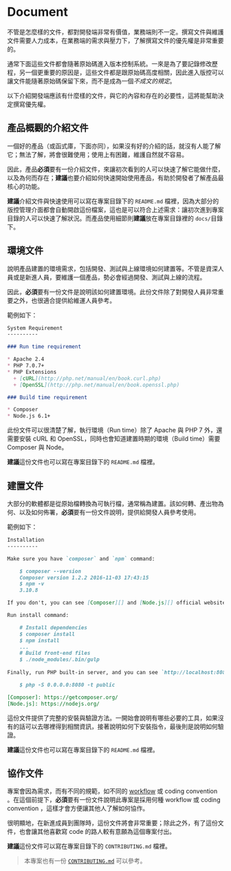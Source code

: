 Document
==========

不管是怎麼樣的文件，都對開發端非常有價值，業務端則不一定。撰寫文件與維護文件需要人力成本，在業務端的需求與壓力下，了解撰寫文件的優先權是非常重要的。

通常下面這些文件都會隨著原始碼進入版本控制系統。一來是為了要記錄修改歷程，另一個更重要的原因是，這些文件都是跟原始碼高度相關，因此進入版控可以讓文件能隨著原始碼保留下來，而不是成為一個*不成文的規定*。

以下介紹開發端應該有什麼樣的文件，與它的內容和存在的必要性，這將能幫助決定撰寫優先權。

產品概觀的介紹文件
----------

一個好的產品（或函式庫，下面亦同），如果沒有好的介紹的話，就沒有人能了解它；無法了解，將會很難使用；使用上有困難，維護自然就不容易。

因此，產品**必須**要有一份介紹文件，來讓初次看到的人可以快速了解它能做什麼，以及為何而存在；**建議**也要介紹如何快速開始使用產品，有助於開發者了解產品最核心的功能。

**建議**介紹文件與快速使用可以寫在專案目錄下的 `README.md` 檔裡，因為大部分的版控管理介面都會自動開啟這份檔案，這也是可以符合上述需求：讓初次進到專案目錄的人可以快速了解狀況。而產品使用細節則**建議**放在專案目錄裡的 `docs/`目錄下。

環境文件
----------

說明產品建置的環境需求，包括開發、測試與上線環境如何建置等。不管是資深人員或是新進人員，要維護一個產品，勢必會經過開發、測試與上線的流程。

因此，**必須**要有一份文件是說明該如何建置環境。此份文件除了對開發人員非常重要之外，也很適合提供給維運人員參考。

範例如下：

```markdown
System Requirement
----------

### Run time requirement

* Apache 2.4
* PHP 7.0.7+
* PHP Extensions
  + [cURL](http://php.net/manual/en/book.curl.php)
  + [OpenSSL](http://php.net/manual/en/book.openssl.php)

### Build time requirement

* Composer
* Node.js 6.1+
```

此份文件可以很清楚了解，執行環境（Run time）除了 Apache 與 PHP 7 外，還需要安裝 cURL 和 OpenSSL，同時也會知道建置時期的環境（Build time）需要 Composer 與 Node。

**建議**這份文件也可以寫在專案目錄下的 `README.md` 檔裡。

建置文件
----------

大部分的軟體都是從原始檔轉換為可執行檔，通常稱為建置。該如何轉、產出物為何、以及如何佈署，**必須**要有一份文件說明，提供給開發人員參考使用。

範例如下：

```markdown
Installation
----------

Make sure you have `composer` and `npm` command:

    $ composer --version
    Composer version 1.2.2 2016-11-03 17:43:15
    $ npm -v
    3.10.8

If you don't, you can see [Composer][] and [Node.js][] official website for more information.

Run install command:

    # Install dependencies
    $ composer install
    $ npm install
    ...
    # Build front-end files
    $ ./node_modules/.bin/gulp
    
Finally, run PHP built-in server, and you can see `http://localhost:8080` on browser.

    $ php -S 0.0.0.0:8080 -t public

[Composer]: https://getcomposer.org/
[Node.js]: https://nodejs.org/
```

這份文件提供了完整的安裝與驗證方法。一開始會說明有哪些必要的工具，如果沒有的話可以去哪裡得到相關資訊，接著說明如何下安裝指令，最後則是說明如何驗證。

**建議**這份文件也可以寫在專案目錄下的 `README.md` 檔裡。

協作文件
----------

專案會因為需求，而有不同的規範，如不同的 [workflow](/source-repository/workflow.md) 或 coding convention 。在這個前提下，**必須**要有一份文件說明此專案是採用何種 workflow 或 coding convention ，這樣才會方便讓其他人了解如何協作。

很明顯地，在新進成員到團隊時，這份文件將會非常重要；除此之外，有了這份文件，也會讓其他喜歡寫 code 的路人較有意願為這個專案付出。

**建議**這份文件可以寫在專案目錄下的 `CONTRIBUTING.md` 檔裡。

> 本專案也有一份 [`CONTRIBUTING.md`](/CONTRIBUTING.md) 可以參考。
